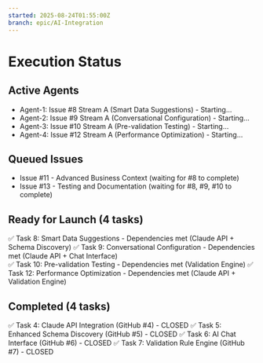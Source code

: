 ```yaml
---
started: 2025-08-24T01:55:00Z
branch: epic/AI-Integration
---
```


# Execution Status

## Active Agents
- Agent-1: Issue #8 Stream A (Smart Data Suggestions) - Starting...
- Agent-2: Issue #9 Stream A (Conversational Configuration) - Starting...  
- Agent-3: Issue #10 Stream A (Pre-validation Testing) - Starting...
- Agent-4: Issue #12 Stream A (Performance Optimization) - Starting...

## Queued Issues
- Issue #11 - Advanced Business Context (waiting for #8 to complete)
- Issue #13 - Testing and Documentation (waiting for #8, #9, #10 to complete)

## Ready for Launch (4 tasks)
✅ Task 8: Smart Data Suggestions - Dependencies met (Claude API + Schema Discovery)
✅ Task 9: Conversational Configuration - Dependencies met (Claude API + Chat Interface)  
✅ Task 10: Pre-validation Testing - Dependencies met (Validation Engine)
✅ Task 12: Performance Optimization - Dependencies met (Claude API + Validation Engine)

## Completed (4 tasks)  
✅ Task 4: Claude API Integration (GitHub #4) - CLOSED
✅ Task 5: Enhanced Schema Discovery (GitHub #5) - CLOSED
✅ Task 6: AI Chat Interface (GitHub #6) - CLOSED
✅ Task 7: Validation Rule Engine (GitHub #7) - CLOSED
